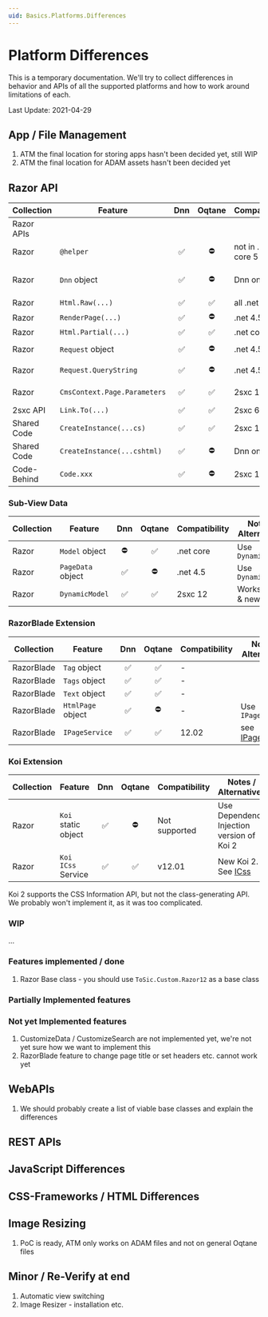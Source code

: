 ```yaml
---
uid: Basics.Platforms.Differences
---
```


# Platform Differences

This is a temporary documentation. We'll try to collect differences in behavior and APIs of all the supported platforms and how to work around limitations of each. 

Last Update: 2021-04-29

## App / File Management

1. ATM the final location for storing apps hasn't been decided yet, still WIP
1. ATM the final location for ADAM assets hasn't been decided yet

## Razor API

| Collection | Feature | Dnn | Oqtane | Compatibility | Notes / Alternatives |
| ---------- |-------- | :-: | :----: | --- | ---
| Razor APIs
| Razor | `@helper` | ✅ | ⛔ | not in .net core 5 | create a separate file for each helper and use `Html.Partial(...)`
| Razor | `Dnn` object | ✅ | ⛔ | Dnn only | Use `CmsContext`, a bit more limited. For Oqtane features use Dependency Injection. 
| Razor | `Html.Raw(...)` | ✅ | ✅ | all .net | 
| Razor | `RenderPage(...)` | ✅ | ⛔ | .net 4.5 | Use `Html.Partial(...)` instead
| Razor | `Html.Partial(...)` | ✅ | ✅ | .net core | Polyfill added to Dnn in 2sxc 12
| Razor | `Request` object | ✅ | ⛔ | .net 4.5 | .net core uses a much longer name <br> `ViewContext.HttpContext.Request`
| Razor | `Request.QueryString` | ✅ | ⛔ | .net 4.5 | .net core uses a much longer name <br> `ViewContext.HttpContext.Request.Query`
| Razor | `CmsContext.Page.Parameters` | ✅ | ✅ | 2sxc 12 | Use this for cross-platform QueryString params
| 2sxc API | `Link.To(...)` | ✅ | ✅ | 2sxc 6 | works cross-platform
| Shared Code | `CreateInstance(...cs)` | ✅ | ✅ | 2sxc 10 | works cross-platform
| Shared Code | `CreateInstance(...cshtml)` | ✅ | ⛔ | Dnn only | Doesn't make sense on .net core, use `.cs`
| Code-Behind | `Code.xxx` | ✅ | ⛔ | 2sxc 11 | Doesn't make sense on .net core, use `.cs`


### Sub-View Data

| Collection | Feature | Dnn | Oqtane | Compatibility | Notes / Alternatives |
| ---------- |-------- | :-: | :----: | --- | ---
| Razor | `Model` object | ⛔ | ✅ | .net core | Use `DynamicModel`
| Razor | `PageData` object | ✅ | ⛔ | .net 4.5 | Use `DynamicModel`
| Razor | `DynamicModel` | ✅ | ✅ | 2sxc 12 | Works in old & new


### RazorBlade Extension

| Collection | Feature | Dnn | Oqtane | Compatibility | Notes / Alternatives |
| ---------- |-------- | :-: | :----: | --- | ---
| RazorBlade | `Tag` object | ✅ | ✅ | - | 
| RazorBlade | `Tags` object | ✅ | ✅ | - | 
| RazorBlade | `Text` object | ✅ | ✅ | - | 
| RazorBlade | `HtmlPage` object | ✅ | ⛔ | - | Use `IPageService`
| RazorBlade | `IPageService` | ✅ | ✅ | 12.02 | see [IPageService](xref:NetCode.Razor.Services.IPageService)


### Koi Extension

| Collection | Feature | Dnn | Oqtane | Compatibility | Notes / Alternatives |
| ---------- |-------- | :-: | :----: | --- | ---
| Razor | `Koi` static object | ✅ | ⛔ | Not supported | Use Dependency Injection version of Koi 2
| Razor | `Koi` `ICss` Service | ✅ | ✅ | v12.01 | New Koi 2. See [ICss](xref:NetCode.Koi.Index)

Koi 2 supports the CSS Information API, but not the class-generating API. We probably won't implement it, as it was too complicated. 

### WIP

...

### Features implemented / done

1. Razor Base class - you should use `ToSic.Custom.Razor12` as a base class


### Partially Implemented features


### Not yet Implemented features

1. CustomizeData / CustomizeSearch are not implemented yet, we're not yet sure how we want to implement this
1. RazorBlade feature to change page title or set headers etc. cannot work yet


## WebAPIs

1. We should probably create a list of viable base classes and explain the differences

## REST APIs




## JavaScript Differences



## CSS-Frameworks / HTML Differences



## Image Resizing

1. PoC is ready, ATM only works on ADAM files and not on general Oqtane files




## Minor / Re-Verify at end

1. Automatic view switching
1. Image Resizer - installation etc.